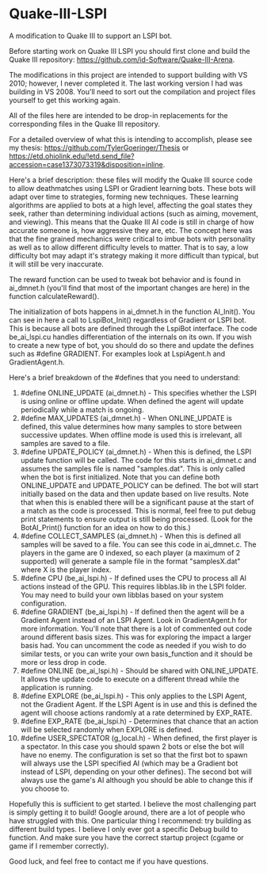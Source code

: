 # Quake-III-LSPI
A modification to Quake III to support an LSPI bot.

Before starting work on Quake III LSPI you should first clone and build the Quake III repository: https://github.com/id-Software/Quake-III-Arena.

The modifications in this project are intended to support building with VS 2010; however, I never completed it. The last working version I had was building in VS 2008. You'll need to sort out the compilation and project files yourself to get this working again.

All of the files here are intended to be drop-in replacements for the corresponding files in the Quake III repository. 

For a detailed overview of what this is intending to accomplish, please see my thesis: https://github.com/TylerGoeringer/Thesis or https://etd.ohiolink.edu/!etd.send_file?accession=case1373073319&disposition=inline.

Here's a brief description: these files will modify the Quake III source code to allow deathmatches using LSPI or Gradient learning bots. These bots will adapt over time to strategies, forming new techniques. These learning algorithms are applied to bots at a high level, affecting the goal states they seek, rather than determining individual actions (such as aiming, movement, and viewing). This means that the Quake III AI code is still in charge of how accurate someone is, how aggressive they are, etc. The concept here was that the fine grained mechanics were critical to imbue bots with personality as well as to allow different difficulty levels to matter. That is to say, a low difficulty bot may adapt it's strategy making it more difficult than typical, but it will still be very inaccurate.

The reward function can be used to tweak bot behavior and is found in ai_dmnet.h (you'll find that most of the important changes are here) in the function calculateReward().

The initialization of bots happens in ai_dmnet.h in the function AI_Init(). You can see in here a call to LspiBot_Init() regardless of Gradient or LSPI bot. This is because all bots are defined through the LspiBot interface. The code be_ai_lspi.cu handles differentiation of the internals on its own. If you wish to create a new type of bot, you should do so there and update the defines such as #define GRADIENT. For examples look at LspiAgent.h and GradientAgent.h.

Here's a brief breakdown of the #defines that you need to understand:

1) #define ONLINE_UPDATE (ai_dmnet.h) - This specifies whether the LSPI is using online or offline update. When defined the agent will update periodically while a match is ongoing.
2) #define MAX_UPDATES (ai_dmnet.h) - When ONLINE_UPDATE is defined, this value determines how many samples to store between successive updates. When offline mode is used this is irrelevant, all samples are saved to a file.
3) #define UPDATE_POLICY (ai_dmnet.h) - When this is defined, the LSPI update function will be called. The code for this starts in ai_dmnet.c and assumes the samples file is named "samples.dat". This is only called when the bot is first initialized. Note that you can define both ONLINE_UPDATE and UPDATE_POLICY can be defined. The bot will start initially based on the data and then update based on live results. Note that when this is enabled there will be a significant pause at the start of a match as the code is processed. This is normal, feel free to put debug print statements to ensure output is still being processed. (Look for the BotAI_Print() function for an idea on how to do this.)
4) #define COLLECT_SAMPLES (ai_dmnet.h) - When this is defined all samples will be saved to a file. You can see this code in ai_dmnet.c. The players in the game are 0 indexed, so each player (a maximum of 2 supported) will generate a sample file in the format "samplesX.dat" where X is the player index.
5) #define CPU (be_ai_lspi.h) - If defined uses the CPU to process all AI actions instead of the GPU. This requires libblas.lib in the LSPI folder. You may need to build your own libblas based on your system configuration.
6) #define GRADIENT (be_ai_lspi.h) - If defined then the agent will be a Gradient Agent instead of an LSPI Agent. Look in GradientAgent.h for more information. You'll note that there is a lot of commented out code around different basis sizes. This was for exploring the impact a larger basis had. You can uncomment the code as needed if you wish to do similar tests, or you can write your own basis_function and it should be more or less drop in code.
7) #define ONLINE (be_ai_lspi.h) - Should be shared with ONLINE_UPDATE. It allows the update code to execute on a different thread while the application is running.
8) #define EXPLORE (be_ai_lspi.h) - This only applies to the LSPI Agent, not the Gradient Agent. If the LSPI Agent is in use and this is defined the agent will choose actions randomly at a rate determined by EXP_RATE.
9) #define EXP_RATE (be_ai_lspi.h) - Determines that chance that an action will be selected randomly when EXPLORE is defined.
10) #define USER_SPECTATOR (g_local.h) - When defined, the first player is a spectator. In this case you should spawn 2 bots or else the bot will have no enemy. The configuration is set so that the first bot to spawn will always use the LSPI specified AI (which may be a Gradient bot instead of LSPI, depending on your other defines). The second bot will always use the game's AI although you should be able to change this if you choose to.

Hopefully this is sufficient to get started. I believe the most challenging part is simply getting it to build! Google around, there are a lot of people who have struggled with this. One particular thing I recommend: try building as different build types. I believe I only ever got a specific Debug build to function. And make sure you have the correct startup project (cgame or game if I remember correctly).

Good luck, and feel free to contact me if you have questions.
